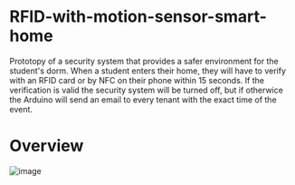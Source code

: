 # RFID-with-motion-sensor-smart-home
Prototopy of a security system that provides a safer environment for the student's dorm. When a student enters their home, they will have to verify with an RFID card or by NFC on their phone within 15 seconds. If the verification is valid the security system will be turned off, but if otherwice the Arduino will send an  email to every tenant with the exact time of the event.


# Overview
![image](https://user-images.githubusercontent.com/37861327/164090381-df1eedd3-6659-44e0-8235-0369b2ec3cb0.png)

